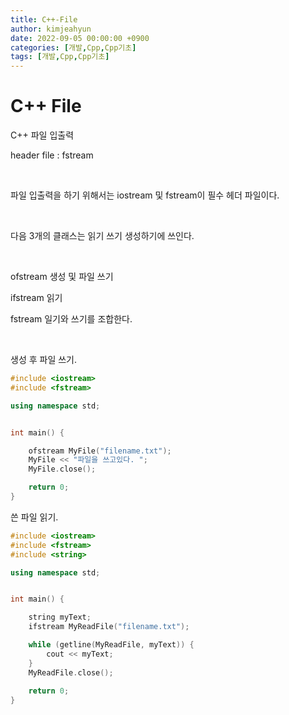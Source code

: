 ```yaml
---
title: C++-File
author: kimjeahyun
date: 2022-09-05 00:00:00 +0900
categories: [개발,Cpp,Cpp기초]
tags: [개발,Cpp,Cpp기초]
---
```


# C++ File

C++ 파일 입출력

header file : fstream 

​

파일 입출력을 하기 위해서는 iostream 및 fstream이 필수 헤더 파일이다.

​

다음 3개의 클래스는 읽기 쓰기 생성하기에 쓰인다.

​

ofstream 생성 및 파일 쓰기

ifstream 읽기

fstream 일기와 쓰기를 조합한다.

​

생성 후 파일 쓰기.


```cpp
#include <iostream>
#include <fstream>

using namespace std;


int main() {

	ofstream MyFile("filename.txt");
	MyFile << "파일을 쓰고있다. ";
	MyFile.close();

	return 0;
}
```

쓴 파일 읽기.

```cpp
#include <iostream>
#include <fstream>
#include <string>

using namespace std;


int main() {

	string myText;
	ifstream MyReadFile("filename.txt");

	while (getline(MyReadFile, myText)) {
		cout << myText;
	}
	MyReadFile.close();
	
	return 0;
}
​
```
